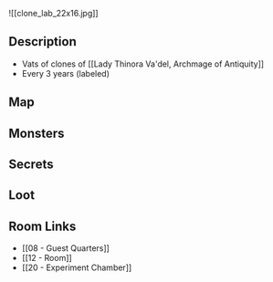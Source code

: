 ![[clone_lab_22x16.jpg]]
## Description

* Vats of clones of [[Lady Thinora Va'del, Archmage of Antiquity]]
* Every 3 years (labeled)

## Map

## Monsters

## Secrets

## Loot

## Room Links

*  [[08 - Guest Quarters]]
*  [[12 - Room]]
*  [[20 - Experiment Chamber]]
